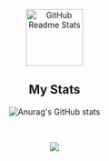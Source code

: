 <p align="center">
  <img width="100px" src="https://res.cloudinary.com/anuraghazra/image/upload/v1594908242/logo_ccswme.svg" align="center" alt="GitHub Readme Stats" />
  <h2 align="center">My Stats</h2>
</p>

<div align="center">


![Anurag's GitHub stats](https://github-readme-stats.vercel.app/api?username=CheoneunSin&theme=dark&show_icons=true)

<br>

![](https://github-readme-stats.vercel.app/api/top-langs/?username=CheoneunSin&layout=compact&count_private=true&langs_count=10)

</div>
